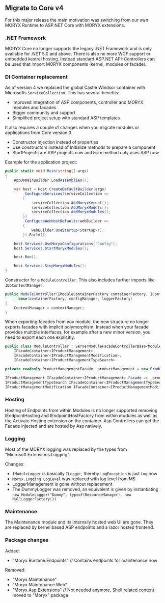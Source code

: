 ## Migrate to Core v4

For this major release the main motivation was switching from our own MORYX Runtime to ASP.NET Core with MORYX extensions.

### .NET Framework

MORYX Core no longer supports the legacy .NET Framework and is only available for .NET 5.0 and above. There is also no more WCF support or embedded kestrel hosting. Instead standard ASP.NET API-Controllers can be used that import MORYX components (kernel, modules or facade).

### DI Container replacement

As of version 4 we replaced the global Castle Windsor container with Microsofts `ServiceCollection`. This has several benefits:

- Improved integration of ASP components, controller and MORYX modules and facades
- Bigger community and support
- Simplified project setup with standard ASP templates

It also requires a couple of changes when you migrate modules or applications from Core version 3.

- Constructor injection instead of properties
- Use constructors instead of Initialize methods to prepare a component
- StartProjects are ASP projects now and `Main` method only uses ASP now

Example for the application project:

````cs
public static void Main(string[] args)
{            
    AppDomainBuilder.LoadAssemblies();

    var host = Host.CreateDefaultBuilder(args)
        .ConfigureServices(serviceCollection =>
        {
            serviceCollection.AddMoryxKernel();
            serviceCollection.AddMoryxModels();
            serviceCollection.AddMoryxModules();
        })
        .ConfigureWebHostDefaults(webBuilder =>
        {
            webBuilder.UseStartup<Startup>();
        }).Build();

    host.Services.UseMoryxConfigurations("Config");
    host.Services.StartMoryxModules();

    host.Run();

    host.Services.StopMoryxModules();
}
````

Constructor for a `ModuleController`. This also includes further imports like `IDbContextManager`.

````cs
public ModuleController(IModuleContainerFactory containerFactory, IConfigManager configManager, ILoggerFactory loggerFactory, IDbContextManager contextManager) 
    : base(containerFactory, configManager, loggerFactory)
{
    ContextManager = contextManager;
}
````

When exporting facades from you module, the new structure no longer exports facades with implicit polymorphism. Instead when your facade provides multiple interfaces, for example after a new minor version, you need to export each one explicitly.

````cs
public class ModuleController : ServerModuleFacadeControllerBase<ModuleConfig>, 
    IFacadeContainer<IProductManagement>, 
    IFacadeContainer<IProductManagementModification>,
    IFacadeContainer<IProductManagementTypeSearch>

private readonly ProductManagementFacade _productManagement = new ProductManagementFacade();

IProductManagement IFacadeContainer<IProductManagement>.Facade => _productManagement;
IProductManagementTypeSearch IFacadeContainer<IProductManagementTypeSearch>.Facade => _productManagement;
IProductManagementModification IFacadeContainer<IProductManagementModification>.Facade => _productManagement;    
````

### Hosting

Hosting of Endpoints from within Modules is no longer supported removing IEndpointHosting and IEndpointHostFactory from within modules as well as the Activate Hosting extension on the container. Asp Controllers can get the Facade injected and are hosted by Asp natively.

### Logging

Most of the MORYX logging was replaced by the types from "Microsoft.Extensions.Logging". 

Changes:
- `IModuleLogger` is basically `ILogger`, thereby `LogException` is just `Log` now
- `Moryx.Logging.LogLevel` was replaced with log level from MS
- LoggerManagement is gone without replacement
- The DummyLogger was removed, an equivalent is given by instantiating `new ModuleLogger("Dummy", typeof(ResourceManager), new NullLoggerFactory())`

### Maintenance

The Maintenance module and its internally hosted web UI are gone. They are replaced by kernel based ASP endpoints and a razor hosted frontend.

### Package changes

Added:
- "Moryx.Runtime.Endpoints" // Contains endpoints for maintenance now

Removed:
- "Moryx.Maintenance" 
- "Moryx.Maintenance.Web"
- "Moryx.Asp.Extensions" // Not needed anymore, Shell related content moved to "Moryx" package
